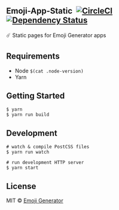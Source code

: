 ## Emoji-App-Static &nbsp;[![CircleCI](https://circleci.com/gh/emoji-gen/Emoji-App-Static/tree/master.svg?style=shield)](https://circleci.com/gh/emoji-gen/Emoji-App-Static/tree/master) [![Dependency Status](https://gemnasium.com/badges/github.com/emoji-gen/Emoji-App-Static.svg)](https://gemnasium.com/github.com/emoji-gen/Emoji-App-Static)

:comet: Static pages for Emoji Generator apps

## Requirements

- Node `$(cat .node-version)`
- Yarn

## Getting Started

```
$ yarn
$ yarn run build
```

## Development

```
# watch & compile PostCSS files
$ yarn run watch

# run development HTTP server
$ yarn start
```

## License

MIT &copy; [Emoji Generator](https://emoji.pine.moe/)

